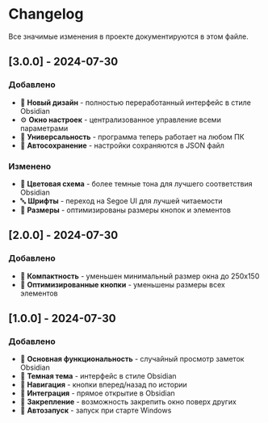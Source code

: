# Changelog

Все значимые изменения в проекте документируются в этом файле.

## [3.0.0] - 2024-07-30

### Добавлено
- 🎨 **Новый дизайн** - полностью переработанный интерфейс в стиле Obsidian
- ⚙️ **Окно настроек** - централизованное управление всеми параметрами
- 🔧 **Универсальность** - программа теперь работает на любом ПК
- 💾 **Автосохранение** - настройки сохраняются в JSON файл

### Изменено
- 🎨 **Цветовая схема** - более темные тона для лучшего соответствия Obsidian
- 🔤 **Шрифты** - переход на Segoe UI для лучшей читаемости
- 📏 **Размеры** - оптимизированы размеры кнопок и элементов

## [2.0.0] - 2024-07-30

### Добавлено
- 🎯 **Компактность** - уменьшен минимальный размер окна до 250x150
- 🎨 **Оптимизированные кнопки** - уменьшены размеры всех элементов

## [1.0.0] - 2024-07-30

### Добавлено
- 🎲 **Основная функциональность** - случайный просмотр заметок Obsidian
- 🎨 **Темная тема** - интерфейс в стиле Obsidian
- 🔄 **Навигация** - кнопки вперед/назад по истории
- 🔗 **Интеграция** - прямое открытие в Obsidian
- 📌 **Закрепление** - возможность закрепить окно поверх других
- 🚀 **Автозапуск** - запуск при старте Windows 